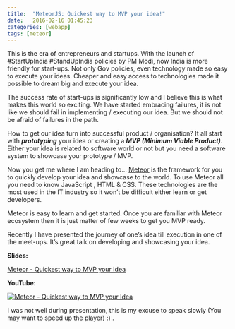 ```yaml
---
title:  "MeteorJS: Quickest way to MVP your idea!"
date:   2016-02-16 01:45:23
categories: [webapp]
tags: [meteor]
---
```


This is the era of entrepreneurs and startups. With the launch of #StartUpIndia #StandUpIndia policies by 
PM Modi, now India is more friendly for start-ups. Not only Gov policies, even technology made so easy 
to execute your ideas. Cheaper and easy access to technologies made it possible to dream big and execute 
your idea.

The success rate of start-ups is significantly low and I believe this is what makes this world so exciting. 
We have started embracing failures, it is not like we should fail in implementing / executing our idea. 
But we should not be afraid of failures in the path.

How to get our idea turn into successful product / organisation? It all start with **_prototyping_** your idea 
or creating a **_MVP (Minimum Viable Product)_**. Either your idea is related to software world or not but you 
need a software system to showcase your prototype / MVP.

Now you get me where I am heading to… <a href="https://www.meteor.com/" target="_blank">Meteor</a> is the framework for you to quickly develop your idea and 
showcase to the world. To use Meteor all you need to know JavaScript , HTML & CSS. These technologies 
are the most used in the IT industry so it won’t be difficult either learn or get developers.

Meteor is easy to learn and get started. Once you are familiar with Meteor ecosystem then it is just 
matter of few weeks to get you MVP ready.

Recently I have presented the journey of one’s idea till execution in one of the meet-ups. It’s great talk on developing and showcasing your idea.

**Slides:**

<a href="https://speakerdeck.com/ashishapy/meteor" target="_blank">Meteor - Quickest way to MVP your Idea</a>

**YouTube:** 

[![Meteor - Quickest way to MVP your Idea](//cdn.ashishapy.com/2016/Feb/meteor_meetup.jpg)](http://www.youtube.com/watch?v=z9G1u-ZfUl0)

I was not well during presentation, this is my excuse to speak slowly (You may want to speed up the player) :) .